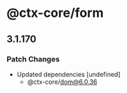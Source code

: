 # @ctx-core/form

## 3.1.170
### Patch Changes

- Updated dependencies [undefined]
  - @ctx-core/dom@6.0.36

